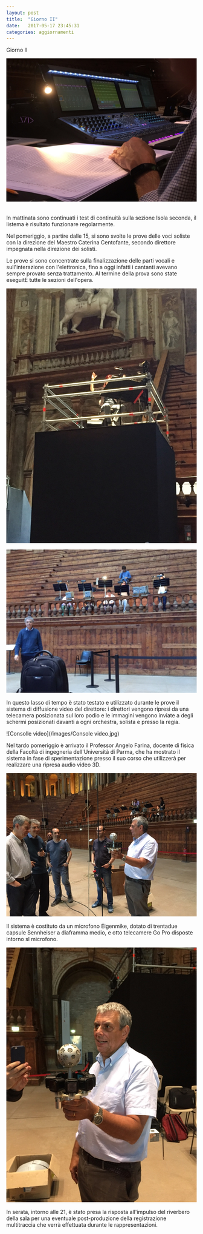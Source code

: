 ```yaml
---
layout: post
title:  "Giorno II"
date:   2017-05-17 23:45:31 
categories: aggiornamenti
---
```


Giorno II


![Consolle](/images/Console.jpg)
​


In mattinata sono continuati i test di continuità sulla sezione Isola seconda, il listema è risultato funzionare regolarmente.

Nel pomeriggio, a partire dalle 15, si sono svolte le prove delle voci soliste con la direzione del Maestro Caterina Centofante, secondo direttore impegnata nella direzione dei solisti. 

Le prove si sono concentrate sulla finalizzazione delle parti vocali e sull'interazione con l'elettronica, fino a oggi infatti i cantanti avevano sempre provato senza trattamento. Al termine della prova sono state eseguitE tutte le sezioni dell'opera.



![Direttore](/images/Direttrice.jpg)





![Cantanti](/images/Cantanti.jpg)



In questo lasso di tempo è stato testato e utilizzato durante le prove il sistema di diffusione video del direttore: i direttori vengono ripresi da una telecamera posizionata sul loro podio e le immagini vengono inviate a degli schermi posizionati davanti a ogni orchestra, solista e presso la regia.



![Consolle video](/images/Console video.jpg)



Nel tardo pomeriggio è arrivato il Professor Angelo Farina, docente di fisica della Facoltà di ingegneria dell'Università di Parma, che ha mostrato il sistema in fase di sperimentazione presso il suo corso che utilizzerà per realizzare una ripresa audio video 3D. 



![Farina](/images/Farina.jpg)





Il sistema è costituto da un microfono Eigenmike, dotato di trentadue capsule Sennheiser a diaframma medio, e  otto telecamere Go Pro disposte intorno sl microfono.


![Sistema_Audiovideo](/images/telecamera.jpg)


In serata, intorno alle 21, è stato presa la risposta all'impulso del riverbero della sala per una eventuale post-produzione della registrazione multitraccia che verrà effettuata durante le rappresentazioni.



